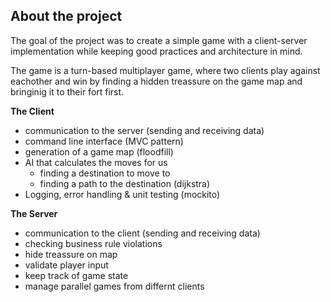 
## About the project

The goal of the project was to create a simple game with a client-server implementation
while keeping good practices and architecture in mind.

The game is a turn-based multiplayer game, where two clients play against eachother
and win by finding a hidden treassure on the game map and bringinig it to their fort first.

**The Client**  
- communication to the server (sending and receiving data)
- command line interface (MVC pattern)
- generation of a game map (floodfill)
- AI that calculates the moves for us
    - finding a destination to move to
    - finding a path to the destination (dijkstra)
- Logging, error handling & unit testing (mockito)

**The Server**  
- communication to the client (sending and receiving data)
- checking business rule violations
- hide treassure on map
- validate player input
- keep track of game state
- manage parallel games from differnt clients
